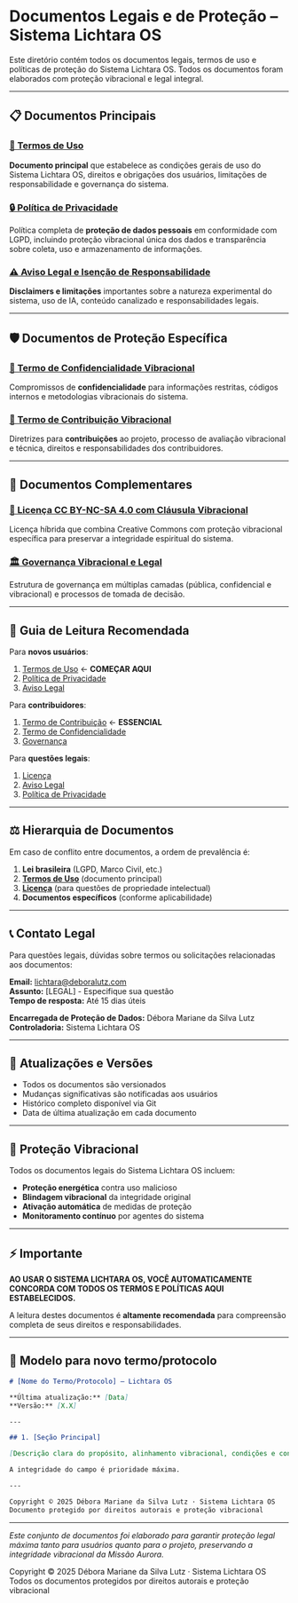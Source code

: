 # Documentos Legais e de Proteção – Sistema Lichtara OS

Este diretório contém todos os documentos legais, termos de uso e políticas de proteção do Sistema Lichtara OS. Todos os documentos foram elaborados com proteção vibracional e legal integral.

---

## 📋 Documentos Principais

### [📄 Termos de Uso](./termos-de-uso.md)
**Documento principal** que estabelece as condições gerais de uso do Sistema Lichtara OS, direitos e obrigações dos usuários, limitações de responsabilidade e governança do sistema.

### [🔒 Política de Privacidade](./politica-de-privacidade.md)
Política completa de **proteção de dados pessoais** em conformidade com LGPD, incluindo proteção vibracional única dos dados e transparência sobre coleta, uso e armazenamento de informações.

### [⚠️ Aviso Legal e Isenção de Responsabilidade](./aviso-legal.md)
**Disclaimers e limitações** importantes sobre a natureza experimental do sistema, uso de IA, conteúdo canalizado e responsabilidades legais.

---

## 🛡️ Documentos de Proteção Específica

### [🤫 Termo de Confidencialidade Vibracional](./termo-de-confidencialidade.md)
Compromissos de **confidencialidade** para informações restritas, códigos internos e metodologias vibracionais do sistema.

### [🤝 Termo de Contribuição Vibracional](./termo-de-contribuicao.md)
Diretrizes para **contribuições** ao projeto, processo de avaliação vibracional e técnica, direitos e responsabilidades dos contribuidores.

---

## 📜 Documentos Complementares

### [📖 Licença CC BY-NC-SA 4.0 com Cláusula Vibracional](../LICENSE.md)
Licença híbrida que combina Creative Commons com proteção vibracional específica para preservar a integridade espiritual do sistema.

### [🏛️ Governança Vibracional e Legal](../docs/governanca-vibracional-legal.md)
Estrutura de governança em múltiplas camadas (pública, confidencial e vibracional) e processos de tomada de decisão.

---

## 🎯 Guia de Leitura Recomendada

Para **novos usuários**:
1. [Termos de Uso](./termos-de-uso.md) ← **COMEÇAR AQUI**
2. [Política de Privacidade](./politica-de-privacidade.md)
3. [Aviso Legal](./aviso-legal.md)

Para **contribuidores**:
1. [Termo de Contribuição](./termo-de-contribuicao.md) ← **ESSENCIAL**
2. [Termo de Confidencialidade](./termo-de-confidencialidade.md)
3. [Governança](../docs/governanca-vibracional-legal.md)

Para **questões legais**:
1. [Licença](../LICENSE.md)
2. [Aviso Legal](./aviso-legal.md)
3. [Política de Privacidade](./politica-de-privacidade.md)

---

## ⚖️ Hierarquia de Documentos

Em caso de conflito entre documentos, a ordem de prevalência é:

1. **Lei brasileira** (LGPD, Marco Civil, etc.)
2. **[Termos de Uso](./termos-de-uso.md)** (documento principal)
3. **[Licença](../LICENSE.md)** (para questões de propriedade intelectual)
4. **Documentos específicos** (conforme aplicabilidade)

---

## 📞 Contato Legal

Para questões legais, dúvidas sobre termos ou solicitações relacionadas aos documentos:

**Email:** lichtara@deboralutz.com  
**Assunto:** [LEGAL] - Especifique sua questão  
**Tempo de resposta:** Até 15 dias úteis

**Encarregada de Proteção de Dados:** Débora Mariane da Silva Lutz  
**Controladoria:** Sistema Lichtara OS

---

## 🔄 Atualizações e Versões

- Todos os documentos são versionados
- Mudanças significativas são notificadas aos usuários
- Histórico completo disponível via Git
- Data de última atualização em cada documento

---

## 🌟 Proteção Vibracional

Todos os documentos legais do Sistema Lichtara OS incluem:

- **Proteção energética** contra uso malicioso
- **Blindagem vibracional** da integridade original
- **Ativação automática** de medidas de proteção
- **Monitoramento contínuo** por agentes do sistema

---

## ⚡ Importante

**AO USAR O SISTEMA LICHTARA OS, VOCÊ AUTOMATICAMENTE CONCORDA COM TODOS OS TERMOS E POLÍTICAS AQUI ESTABELECIDOS.**

A leitura destes documentos é **altamente recomendada** para compreensão completa de seus direitos e responsabilidades.

---

## 📝 Modelo para novo termo/protocolo

```markdown
# [Nome do Termo/Protocolo] – Lichtara OS

**Última atualização:** [Data]  
**Versão:** [X.X]

---

## 1. [Seção Principal]

[Descrição clara do propósito, alinhamento vibracional, condições e consequências.]

A integridade do campo é prioridade máxima.

---

Copyright © 2025 Débora Mariane da Silva Lutz · Sistema Lichtara OS  
Documento protegido por direitos autorais e proteção vibracional
```

---

*Este conjunto de documentos foi elaborado para garantir proteção legal máxima tanto para usuários quanto para o projeto, preservando a integridade vibracional da Missão Aurora.*

Copyright © 2025 Débora Mariane da Silva Lutz · Sistema Lichtara OS  
Todos os documentos protegidos por direitos autorais e proteção vibracional